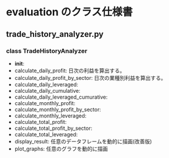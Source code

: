 # evaluation のクラス仕様書

## trade_history_analyzer.py

### class TradeHistoryAnalyzer
- __init__: 
- calculate_daily_profit: 日次の利益を算出する。
- calculate_daily_profit_by_sector: 日次の業種別利益を算出する。
- calculate_daily_leveraged: 
- calculate_daily_cumulative: 
- calculate_daily_leveraged_cumurative: 
- calculate_monthly_profit: 
- calculate_monthly_profit_by_sector: 
- calculate_monthly_leveraged: 
- calculate_total_profit: 
- calculate_total_profit_by_sector: 
- calculate_total_leveraged: 
- display_result: 任意のデータフレームを動的に描画(改善版)
- plot_graphs: 任意のグラフを動的に描画

